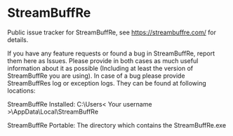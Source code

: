 # StreamBuffRe
Public issue tracker for StreamBuffRe, see https://streambuffre.com/ for details.

If you have any feature requests or found a bug in StreamBuffRe, report them here as Issues.
Please provide in both cases as much useful information about it as possible (Including at least the version of StreamBuffRe you are using). 
In case of a bug please provide StreamBuffRes log or exception logs. They can be found at following locations:

StreamBuffRe Installed:     C:\Users\< Your username >\AppData\Local\StreamBuffRe

StreamBuffRe Portable:      The directory which contains the StreamBuffRe.exe
